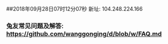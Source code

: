 ##2018年09月28日07时12分07秒 新址: 104.248.224.166
### 兔友常见问题及解答: https://github.com/wanggonging/d/blob/w/FAQ.md
